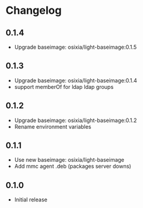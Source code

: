 # Changelog

## 0.1.4
  - Upgrade baseimage: osixia/light-baseimage:0.1.5

## 0.1.3
  - Upgrade baseimage: osixia/light-baseimage:0.1.4
  - support memberOf for ldap ldap groups

## 0.1.2
  - Upgrade baseimage: osixia/light-baseimage:0.1.2
  - Rename environment variables

## 0.1.1
  - Use new baseimage: osixia/light-baseimage
  - Add mmc agent .deb (packages server downs)

## 0.1.0
  - Initial release
